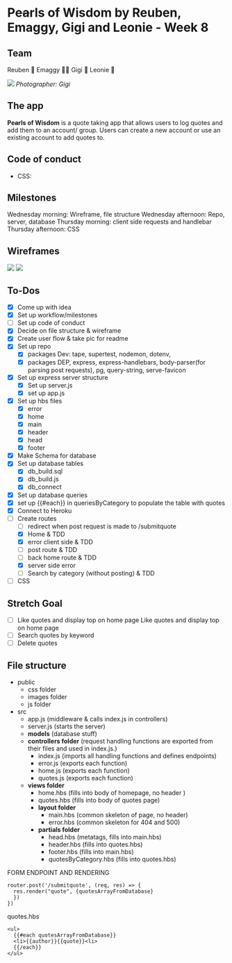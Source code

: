 # Pe~~a~~rls of Wisdom by Reuben, Emaggy, Gigi and Leonie - Week 8

## Team
Reuben 🎻 
Emaggy 🤴🏿
Gigi :raising_hand:
Leonie :baby:

![](https://i.imgur.com/FvFW0U9.jpg) _Photographer: Gigi_



## The app 
**Pe~~a~~rls of Wisdom** is a quote taking app that allows users to log quotes and add them to an account/ group. Users can create a new account or use an existing account to add quotes to.  


## Code of conduct 
- CSS: 

## Milestones 
Wednesday morning: Wireframe, file structure
Wednesday afternoon: Repo, server, database
Thursday morning: client side requests and handlebar
Thursday afternoon: CSS

## Wireframes

![](https://i.imgur.com/5d8oqUD.jpg)
![](https://i.imgur.com/P0xKuZd.jpg)


## To-Dos 
- [x] Come up with idea
- [x] Set up workflow/milestones
- [ ] Set up code of conduct 
- [x] Decide on file structure & wireframe
- [x] Create user flow & take pic for readme
- [x] Set up repo 
    - [x] packages Dev: tape, supertest, nodemon, dotenv, 
    - [x] packages DEP, express, express-handlebars, body-parser(for parsing post requests), pg, query-string, serve-favicon
- [x] Set up express server structure
    - [x] Set up server.js 
    - [x] set up app.js

- [x] Set up hbs files 
    - [x] error
    - [x] home 
    - [x] main 
    - [x] header
    - [x] head 
    - [x] footer
- [x] Make Schema for database
- [x] Set up database tables
    - [x] db_build.sql 
    - [x] db_build.js 
    - [x] db_connect

- [x] Set up database queries
- [x] set up {{#each}} in queriesByCategory to populate the table with quotes
- [x] Connect to Heroku 
- [ ] Create routes
    - [ ] redirect when post request is made to /submitquote
    - [x] Home & TDD 
    - [x] error client side & TDD 
    - [ ] post route & TDD 
    - [ ] back home route & TDD 
    - [x] server side error 
    - [ ] Search by category (without posting) & TDD 
- [ ] CSS 

## Stretch Goal
- [ ] Like quotes and display top on home page Like quotes and display top on home page 
- [ ] Search quotes by keyword
- [ ] Delete quotes

## File structure 
- public 
    - css folder 
    - images folder 
    - js folder
- src
    - app.js (middleware & calls index.js in controllers)
    - server.js (starts the server)
    - **models**
        (database stuff)
    - **controllers folder** 
    (request handling functions are exported from their files and used in index.js.)
        - index.js (imports all handling functions and defines endpoints)
        - error.js (exports each function)
        - home.js (exports each function)
        - quotes.js (exports each function)
    - **views folder**
        - home.hbs (fills into body of homepage, no header )
        - quotes.hbs (fills into body of quotes page)
        - **layout folder**
            - main.hbs (common skeleton of page, no header)
            - error.hbs (common skeleton for 404 and 500)
        - **partials folder**
            - head.hbs (metatags, fills into main.hbs)
            - header.hbs (fills into quotes.hbs)
            - footer.hbs (fills into main.hbs)
            - quotesByCategory.hbs (fills into quotes.hbs)




FORM ENDPOINT AND RENDERING
```javascript=
router.post('/submitquote', (req, res) => {
  res.render("quote", {quotesArrayFromDatabase}
  })
})
```

quotes.hbs

```
<ul>
  {{#each quotesArrayFromDatabase}}
  <li>{{author}}{{quote}}<li>
  {{/each}}
</ul>
```
